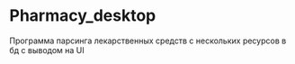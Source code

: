 # Pharmacy_desktop
Программа парсинга лекарственных средств с нескольких ресурсов в бд с выводом на UI
